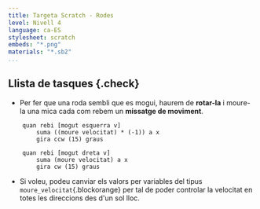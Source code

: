 ```yaml
---
title: Targeta Scratch - Rodes
level: Nivell 4
language: ca-ES
stylesheet: scratch
embeds: "*.png"
materials: "*.sb2"
...
```


## Llista de tasques {.check}

+ Per fer que una roda sembli que es mogui, haurem de **rotar-la** i moure-la una mica cada com rebem un **missatge de moviment**.
```scratch
	quan rebi [mogut esquerra v]
		suma ((moure velocitat) * (-1)) a x
		gira ccw (15) graus

	quan rebi [mogut dreta v]
		suma (moure velocitat) a x
		gira cw (15) graus
```

+ Si voleu, podeu canviar els valors per variables del tipus `moure_velocitat`{.blockorange} per tal de poder controlar la velocitat en totes les direccions des d'un sol lloc.
